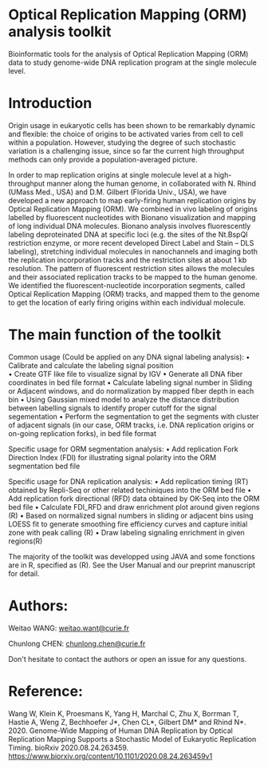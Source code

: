 # Optical Replication Mapping (ORM) analysis toolkit 

Bioinformatic tools for the analysis of Optical Replication Mapping (ORM) data to study genome-wide DNA replication program at the single molecule level.


# Introduction

Origin usage in eukaryotic cells has been shown to be remarkably dynamic and flexible: the choice of origins to be activated varies from cell to cell within a population. However, studying the degree of such stochastic variation is a challenging issue, since so far the current high throughput methods can only provide a population-averaged picture.

In order to map replication origins at single molecule level at a high-throughput manner along the human genome, in collaborated with N. Rhind (UMass Med., USA) and D.M. Gilbert (Florida Univ., USA), we have developed a new approach to map early-firing human replication origins by Optical Replication Mapping (ORM). We combined in vivo labeling of origins labelled by fluorescent nucleotides with Bionano visualization and mapping of long individual DNA molecules. Bionano analysis involves fluorescently labeling deproteinated DNA at specific loci (e.g. the sites of the Nt.BspQI restriction enzyme, or more recent developed Direct Label and Stain – DLS labeling), stretching individual molecules in nanochannels and imaging both the replication incorporation tracks and the restriction sites at about 1 kb resolution. The pattern of fluorescent restriction sites allows the molecules and their associated replication tracks to be mapped to the human genome. We identified the fluorescent-nucleotide incorporation segments, called Optical Replication Mapping (ORM) tracks, and mapped them to the genome to get the location of early firing origins within each individual molecule.


# The main function of the toolkit

Common usage (Could be applied on any DNA signal labeling analysis):
      • Calibrate and calculate the labeling signal position	
      • Create GTF like file to visualize signal by IGV
      • Generate all DNA fiber coordinates in bed file format
      •	Calculate labeling signal number in Sliding or Adjacent windows, and do normalization by mapped fiber depth in each bin
      •	Using Gaussian mixed model to analyze the distance distribution between labelling signals to identify proper cutoff for the signal segementation
      •	Perform the segmentation to get the segments with cluster of adjacent signals (in our case, ORM tracks, i.e. DNA replication origins or on-going replication forks), in bed file format

Specific usage for ORM segmentation analysis:
      •	Add replication Fork Direction Index (FDI) for illustrating signal polarity into the ORM segmentation bed file

Specific usage for DNA replication analysis:
      •	Add replication timing (RT) obtained by Repli-Seq or other related techiniques into the ORM bed file
      •	Add replication fork directional (RFD) data obtained by OK-Seq into the ORM bed file
      •	Calculate FDI_RFD and draw enrichment plot around given regions (R)
      •	Based on normalized signal numbers in sliding or adjacent bins using LOESS fit to generate smoothing fire efficiency curves and capture initial zone with peak calling (R)
      •	Draw labeling signaling enrichment in given regions(R)

The majority of the toolkit was developped using JAVA and some fonctions are in R, specified as (R). See the User Manual and our preprint manuscript for detail.


# Authors:

Weitao WANG: weitao.want@curie.fr

Chunlong CHEN: chunlong.chen@curie.fr

Don't hesitate to contact the authors or open an issue for any questions.



# Reference:

Wang W, Klein K, Proesmans K, Yang H, Marchal C, Zhu X, Borrman T, Hastie A, Weng Z, Bechhoefer J*, Chen CL*, Gilbert DM* and Rhind N*. 2020. Genome-Wide Mapping of Human DNA Replication by Optical Replication Mapping Supports a Stochastic Model of Eukaryotic Replication Timing. bioRxiv 2020.08.24.263459. https://www.biorxiv.org/content/10.1101/2020.08.24.263459v1 





